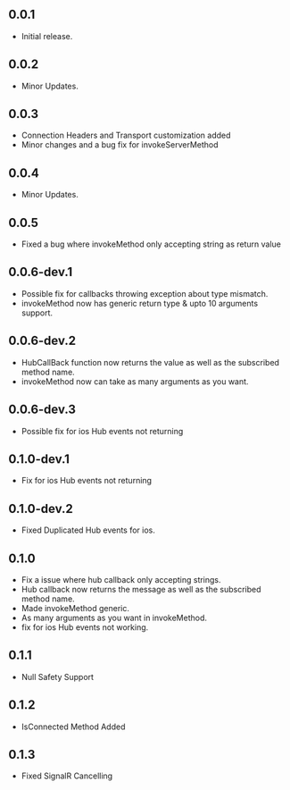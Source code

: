 ## 0.0.1

* Initial release.

## 0.0.2

* Minor Updates.

## 0.0.3

* Connection Headers and Transport customization added
* Minor changes and a bug fix for invokeServerMethod

## 0.0.4

* Minor Updates.

## 0.0.5

* Fixed a bug where invokeMethod only accepting string as return value

## 0.0.6-dev.1

* Possible fix for callbacks throwing exception about type mismatch.
* invokeMethod now has generic return type & upto 10 arguments support.

## 0.0.6-dev.2

* HubCallBack function now returns the value as well as the subscribed method name.
* invokeMethod now can take as many arguments as you want.

## 0.0.6-dev.3

* Possible fix for ios Hub events not returning

## 0.1.0-dev.1

* Fix for ios Hub events not returning

## 0.1.0-dev.2

* Fixed Duplicated Hub events for ios.

## 0.1.0

* Fix a issue where hub callback only accepting strings.
* Hub callback now returns the message as well as the subscribed method name.
* Made invokeMethod generic.
* As many arguments as you want in invokeMethod.
* fix for ios Hub events not working.

## 0.1.1

* Null Safety Support

## 0.1.2

* IsConnected Method Added

## 0.1.3

* Fixed SignalR Cancelling
